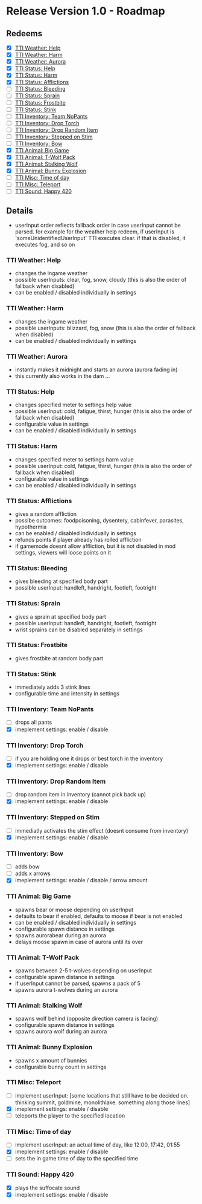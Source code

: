 # Release Version 1.0 - Roadmap

## Redeems

- [x] [TTI Weather: Help](#tti-weather-help)
- [x] [TTI Weather: Harm](#tti-weather-harm) 
- [x] [TTI Weather: Aurora](#tti-weather-aurora) 
- [x] [TTI Status: Help](#tti-status-help) 
- [x] [TTI Status: Harm](#tti-status-harm)
- [x] [TTI Status: Afflictions](#tti-status-afflictions)
- [ ] [TTI Status: Bleeding](#tti-status-bleeding)
- [ ] [TTI Status: Sprain](#tti-status-sprain)
- [ ] [TTI Status: Frostbite](#tti-status-frostbite)
- [ ] [TTI Status: Stink](#tti-status-stink)
- [ ] [TTI Inventory: Team NoPants](#tti-inventory-team-nopants)
- [ ] [TTI Inventory: Drop Torch](#tti-inventory-drop-torch) 
- [ ] [TTI Inventory: Drop Random Item](#tti-inventory-drop-random-item)
- [ ] [TTI Inventory: Stepped on Stim](#tti-inventory-stepped-on-stim)
- [ ] [TTI Inventory: Bow](#tti-inventory-bow)
- [x] [TTI Animal: Big Game](#tti-animal-big-game) 
- [x] [TTI Animal: T-Wolf Pack](#tti-animal-t-wolf-pack)
- [x] [TTI Animal: Stalking Wolf](#tti-animal-stalking-wolf)
- [x] [TTI Animal: Bunny Explosion](#tti-animal-bunny-explosion)
- [ ] [TTI Misc: Time of day](#tti-misc-time-of-day)
- [ ] [TTI Misc: Teleport](#tti-misc-teleport)
- [ ] [TTI Sound: Happy 420](#tti-sound-happy-420)

## Details

- userInput order reflects fallback order in case userInput cannot be parsed. for example for the weather help redeem, if userInput is 'someUnidentifiedUserInput' TTI executes clear. if that is disabled, it executes fog, and so on

### TTI Weather: Help
- changes the ingame weather
- possible userInputs: clear, fog, snow, cloudy (this is also the order of fallback when disabled)
- can be enabled / disabled individually in settings

### TTI Weather: Harm 
- changes the ingame weather
- possible userInputs: blizzard, fog, snow (this is also the order of fallback when disabled)
- can be enabled / disabled individually in settings

### TTI Weather: Aurora
- instantly makes it midnight and starts an aurora (aurora fading in)
- this currently also works in the dam ...

### TTI Status: Help 
- changes specified meter to settings help value
- possible userInput: cold, fatigue, thirst, hunger (this is also the order of fallback when disabled)
- configurable value in settings
- can be enabled / disabled individually in settings

### TTI Status: Harm
- changes specified meter to settings harm value
- possible userInput: cold, fatigue, thirst, hunger (this is also the order of fallback when disabled)
- configurable value in settings
- can be enabled / disabled individually in settings

### TTI Status: Afflictions
- gives a random affliction
- possibe outcomes: foodpoisoning, dysentery, cabinfever, parasites, hypothermia
- can be enabled / disabled individually in settings
- refunds points if player already has rolled affliction
- if gamemode doesnt allow affliction, but it is not disabled in mod settings, viewers will loose points on it

### TTI Status: Bleeding
- gives bleeding at specified body part
- possible userInput: handleft, handright, footleft, footright 

### TTI Status: Sprain
- gives a sprain at specified body part
- possible userInput:  handleft, handright, footleft, footright 
- wrist sprains can be disabled separately in settings

### TTI Status: Frostbite
- gives frostbite at random body part

### TTI Status: Stink
- immediately adds 3 stink lines 
- configurable time and intensity in settings

### TTI Inventory: Team NoPants
- [ ] drops all pants
- [x] imeplement settings: enable / disable

### TTI Inventory: Drop Torch
- [ ] if you are holding one it drops or best torch in the inventory 
- [x] imeplement settings: enable / disable

### TTI Inventory: Drop Random Item
- [ ] drop random item in inventory (cannot pick back up)
- [x] imeplement settings: enable / disable

### TTI Inventory: Stepped on Stim
- [ ] immediatly activates the stim effect (doesnt consume from inventory)
- [x] imeplement settings: enable / disable

### TTI Inventory: Bow
- [ ] adds bow
- [ ] adds x arrows
- [x] imeplement settings: enable / disable / arrow amount

### TTI Animal: Big Game
- spawns bear or moose depending on userInput
- defaults to bear if enabled, defaults to moose if bear is not enabled
- can be enabled / disabled individually in settings
- configurable spawn distance in settings
- spawns aurorabear during an aurora
- delays moose spawn in case of aurora until its over

### TTI Animal: T-Wolf Pack
- spawns between 2-5 t-wolves depending on userInput
- configurable spawn distance in settings
- if userInput cannot be parsed, spawns a pack of 5
- spawns aurora t-wolves during an aurora

### TTI Animal: Stalking Wolf
- spawns wolf behind (opposite direction camera is facing)
- configurable spawn distance in settings
- spawns aurora wolf during an aurora

### TTI Animal: Bunny Explosion
- spawns x amount of bunnies
- configurable bunny count in settings

### TTI Misc: Teleport
- [ ] implement userInput: [some locations that still have to be decided on. thinking summit, goldmine, monolithlake. something along those lines]
- [x] imeplement settings: enable / disable
- [ ] teleports the player to the specified location

### TTI Misc: Time of day
- [ ] implement userInput: an actual time of day, like 12:00, 17:42, 01:55
- [x] imeplement settings: enable / disable
- [ ] sets the in game time of day to the specified time

### TTI Sound: Happy 420
- [x] plays the suffocate sound
- [x] imeplement settings: enable / disable
